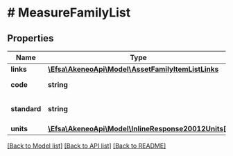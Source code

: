 # # MeasureFamilyList

## Properties

Name | Type | Description | Notes
------------ | ------------- | ------------- | -------------
**links** | [**\Efsa\AkeneoApi\Model\AssetFamilyItemListLinks**](AssetFamilyItemListLinks.md) |  | [optional]
**code** | **string** | Measure family code |
**standard** | **string** | Measure family standard | [optional]
**units** | [**\Efsa\AkeneoApi\Model\InlineResponse20012Units[]**](InlineResponse20012Units.md) | Family units | [optional]

[[Back to Model list]](../../README.md#models) [[Back to API list]](../../README.md#endpoints) [[Back to README]](../../README.md)

